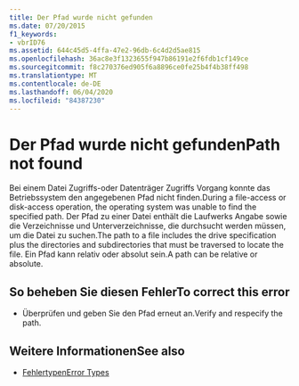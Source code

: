 ```yaml
---
title: Der Pfad wurde nicht gefunden
ms.date: 07/20/2015
f1_keywords:
- vbrID76
ms.assetid: 644c45d5-4ffa-47e2-96db-6c4d2d5ae815
ms.openlocfilehash: 36ac8e3f1323655f947b86191e2f6fdb1cf149ce
ms.sourcegitcommit: f8c270376ed905f6a8896ce0fe25b4f4b38ff498
ms.translationtype: MT
ms.contentlocale: de-DE
ms.lasthandoff: 06/04/2020
ms.locfileid: "84387230"
---
```

# <a name="path-not-found"></a><span data-ttu-id="4e5cb-102">Der Pfad wurde nicht gefunden</span><span class="sxs-lookup"><span data-stu-id="4e5cb-102">Path not found</span></span>
<span data-ttu-id="4e5cb-103">Bei einem Datei Zugriffs-oder Datenträger Zugriffs Vorgang konnte das Betriebssystem den angegebenen Pfad nicht finden.</span><span class="sxs-lookup"><span data-stu-id="4e5cb-103">During a file-access or disk-access operation, the operating system was unable to find the specified path.</span></span> <span data-ttu-id="4e5cb-104">Der Pfad zu einer Datei enthält die Laufwerks Angabe sowie die Verzeichnisse und Unterverzeichnisse, die durchsucht werden müssen, um die Datei zu suchen.</span><span class="sxs-lookup"><span data-stu-id="4e5cb-104">The path to a file includes the drive specification plus the directories and subdirectories that must be traversed to locate the file.</span></span> <span data-ttu-id="4e5cb-105">Ein Pfad kann relativ oder absolut sein.</span><span class="sxs-lookup"><span data-stu-id="4e5cb-105">A path can be relative or absolute.</span></span>  
  
## <a name="to-correct-this-error"></a><span data-ttu-id="4e5cb-106">So beheben Sie diesen Fehler</span><span class="sxs-lookup"><span data-stu-id="4e5cb-106">To correct this error</span></span>  
  
- <span data-ttu-id="4e5cb-107">Überprüfen und geben Sie den Pfad erneut an.</span><span class="sxs-lookup"><span data-stu-id="4e5cb-107">Verify and respecify the path.</span></span>  
  
## <a name="see-also"></a><span data-ttu-id="4e5cb-108">Weitere Informationen</span><span class="sxs-lookup"><span data-stu-id="4e5cb-108">See also</span></span>

- [<span data-ttu-id="4e5cb-109">Fehlertypen</span><span class="sxs-lookup"><span data-stu-id="4e5cb-109">Error Types</span></span>](../../programming-guide/language-features/error-types.md)
